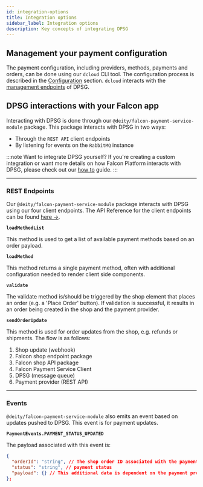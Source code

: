 ```yaml
---
id: integration-options
title: Integration options
sidebar_label: Integration options
description: Key concepts of integrating DPSG
---
```


## Management your payment configuration

The payment configuration, including providers, methods, payments and orders, can be done using our `dcloud` CLI tool. The configuration process is described in the [Configuration](/docs/payments/getting-started/config) section. `dcloud` interacts with the [management endpoints](https://dpsg.deity.cloud/#/Management) of DPSG.


## DPSG interactions with your Falcon app

Interacting with DPSG is done through our `@deity/falcon-payment-service-module` package. This package interacts with DPSG in two ways:
- Through the `REST API` client endpoints
- By listening for events on the `RabbitMQ` instance


:::note Want to integrate DPSG yourself?
If you're creating a custom integration or want more details on how Falcon Platform interacts with DPSG, please check out our [how to](/docs/payments/getting-started/usage) guide.
:::

---
### REST Endpoints
Our `@deity/falcon-payment-service-module` package interacts with DPSG using our four client endpoints. The API Reference for the client endpoints can be found [here →](https://dpsg.dev.deity.cloud/).

**`loadMethodList`**

This method is used to get a list of available payment methods based on an order payload.

**`loadMethod`**

This method returns a single payment method, often with additional configuration needed to render client side components.

**`validate`**

The validate method is/should be triggered by the shop element that places an order (e.g. a 'Place Order' button). If validation is successful, it results in an order being created in the shop and the payment provider.

**`sendOrderUpdate`**

This method is used for order updates from the shop, e.g. refunds or shipments. The flow is as follows:
1. Shop update (webhook)
2. Falcon shop endpoint package
3. Falcon shop API package
4. Falcon Payment Service Client
5. DPSG (message queue)
6. Payment provider (REST API)

---
### Events

`@deity/falcon-payment-service-module` also emits an event based on updates pushed to DPSG. This event is for payment updates.

**`PaymentEvents.PAYMENT_STATUS_UPDATED`**

The payload associated with this event is:

```json
{
  "orderId": "string", // The shop order ID associated with the payment update
  "status": "string", // payment status
  "payload": {} // This additional data is dependent on the payment provider, it often contains a payment ID
};
```
